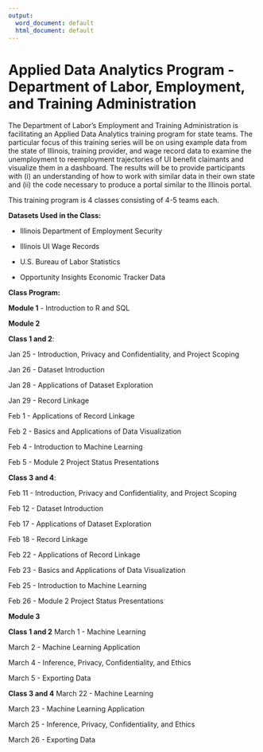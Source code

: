 ```yaml
---
output:
  word_document: default
  html_document: default
---
```

# Applied Data Analytics Program - Department of Labor, Employment, and Training Administration
The Department of Labor’s Employment and Training Administration is facilitating an Applied Data Analytics training program for state teams. The particular focus of this training series will be on using example data from the state of Illinois, training provider, and wage record data to examine the unemployment to reemployment trajectories of UI benefit claimants and visualize them in a dashboard. The results will be to provide participants with (i) an understanding of how to work with similar data in their own state and (ii) the code necessary to produce a portal similar to the Illinois portal.

This training program is 4 classes consisting of 4-5 teams each. 

**Datasets Used in the Class:**

* Illinois Department of Employment Security

* Illinois UI Wage Records

* U.S. Bureau of Labor Statistics

* Opportunity Insights Economic Tracker Data

**Class Program:**

**Module 1** - Introduction to R and SQL

**Module 2**

**Class 1 and 2**:

Jan 25 - Introduction, Privacy and Confidentiality, and Project Scoping

Jan 26 - Dataset Introduction

Jan 28 - Applications of Dataset Exploration

Jan 29 - Record Linkage

Feb 1 - Applications of Record Linkage

Feb 2 - Basics and Applications of Data Visualization

Feb 4 - Introduction to Machine Learning

Feb 5 - Module 2 Project Status Presentations

**Class 3 and 4**: 

Feb 11 - Introduction, Privacy and Confidentiality, and Project Scoping

Feb 12 - Dataset Introduction

Feb 17 - Applications of Dataset Exploration

Feb 18 - Record Linkage

Feb 22 - Applications of Record Linkage

Feb 23 - Basics and Applications of Data Visualization

Feb 25 - Introduction to Machine Learning

Feb 26 - Module 2 Project Status Presentations

**Module 3**

**Class 1 and 2**
March 1 - Machine Learning

March 2 - Machine Learning Application

March 4 - Inference, Privacy, Confidentiality, and Ethics

March 5 - Exporting Data

**Class 3 and 4**
March 22 - Machine Learning

March 23 - Machine Learning Application

March 25 - Inference, Privacy, Confidentiality, and Ethics

March 26 - Exporting Data
